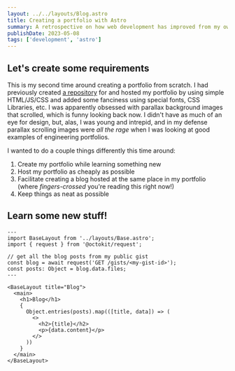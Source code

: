 ```yaml
---
layout: ../../layouts/Blog.astro
title: Creating a portfolio with Astro
summary: A retrospective on how web development has improved from my own perspective
publishDate: 2023-05-08
tags: ['development', 'astro']
---
```


## Let's create some requirements

This is my second time around creating a portfolio from scratch. I had previously created [a repository](https://github.com/kevinthemself/castrokevin.com) for and hosted my portfolio by using simple HTML/JS/CSS and added some fanciness using special fonts, CSS Libraries, etc. I was apparently obsessed with parallax background images that scrolled, which is funny looking back now. I didn't have as much of an eye for design, but, alas, I was young and intrepid, and in my defense parallax scrolling images were _all the rage_ when I was looking at good examples of engineering portfolios.

<!-- Add some images of the ol' castrokevin.com portfolio here -->

I wanted to do a couple things differently this time around:

1. Create my portfolio while learning something new
2. Host my portfolio as cheaply as possible
3. Facilitate creating a blog hosted at the same place in my portfolio (where _fingers-crossed_ you're reading this right now!)
4. Keep things as neat as possible

## Learn some new stuff!

```astro
---
import BaseLayout from '../layouts/Base.astro';
import { request } from '@octokit/request';

// get all the blog posts from my public gist
const blog = await request('GET /gists/<my-gist-id>');
const posts: Object = blog.data.files;
---

<BaseLayout title="Blog">
  <main>
    <h1>Blog</h1>
    {
      Object.entries(posts).map(([title, data]) => (
        <>
          <h2>{title}</h2>
          <p>{data.content}</p>
        </>
      ))
    }
  </main>
</BaseLayout>
```
